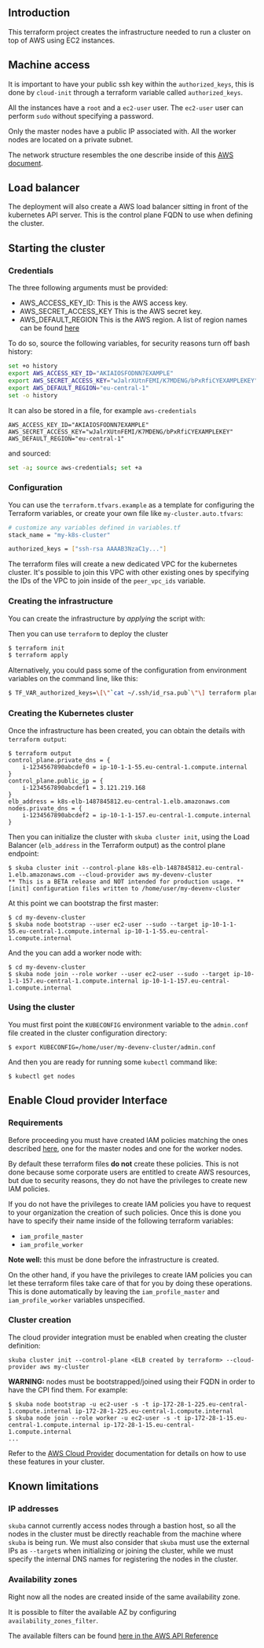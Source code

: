 ## Introduction

This terraform project creates the infrastructure needed to run a
cluster on top of AWS using EC2 instances.

## Machine access

It is important to have your public ssh key within the `authorized_keys`,
this is done by `cloud-init` through a terraform variable called `authorized_keys`.

All the instances have a `root` and a `ec2-user` user. The `ec2-user` user can
perform `sudo` without specifying a password.

Only the master nodes have a public IP associated with. All the worker nodes
are located on a private subnet.

The network structure resembles the one describe inside of this
[AWS document](https://docs.aws.amazon.com/vpc/latest/userguide/VPC_Scenario2.html).

## Load balancer

The deployment will also create a AWS load balancer sitting in front of the
kubernetes API server. This is the control plane FQDN to use when defining
the cluster.

## Starting the cluster

### Credentials

The three following arguments must be provided:

* AWS_ACCESS_KEY_ID: This is the AWS access key.
* AWS_SECRET_ACCESS_KEY This is the AWS secret key.
* AWS_DEFAULT_REGION This is the AWS region. A list of region names
can be found [here](https://docs.aws.amazon.com/AWSEC2/latest/UserGuide/using-regions-availability-zones.html#concepts-available-regions)

To do so, source the following variables,
for security reasons turn off bash history:

```sh
set +o history
export AWS_ACCESS_KEY_ID="AKIAIOSFODNN7EXAMPLE"
export AWS_SECRET_ACCESS_KEY="wJalrXUtnFEMI/K7MDENG/bPxRfiCYEXAMPLEKEY"
export AWS_DEFAULT_REGION="eu-central-1"
set -o history
```

It can also be stored in a file, for example `aws-credentials`

```
AWS_ACCESS_KEY_ID="AKIAIOSFODNN7EXAMPLE"
AWS_SECRET_ACCESS_KEY="wJalrXUtnFEMI/K7MDENG/bPxRfiCYEXAMPLEKEY"
AWS_DEFAULT_REGION="eu-central-1"
```

and sourced:

```sh
set -a; source aws-credentials; set +a
```

### Configuration

You can use the `terraform.tfvars.example` as a template for configuring
the Terraform variables, or create your own file like `my-cluster.auto.tfvars`:

```sh
# customize any variables defined in variables.tf
stack_name = "my-k8s-cluster"

authorized_keys = ["ssh-rsa AAAAB3NzaC1y..."]
```

The terraform files will create a new dedicated VPC for the kubernetes cluster.
It's possible to join this VPC with other existing ones by specifying the IDs
of the VPC to join inside of the `peer_vpc_ids` variable.

### Creating the infrastructure

You can create the infrastructure by _applying_ the script with:

Then you can use `terraform` to deploy the cluster

```sh
$ terraform init
$ terraform apply
```

Alternatively, you could pass some of the configuration from environment
variables on the command line, like this:

```sh
$ TF_VAR_authorized_keys=\[\"`cat ~/.ssh/id_rsa.pub`\"\] terraform plan
```

### Creating the Kubernetes cluster

Once the infrastructure has been created, you can obtain the details with
`terraform output`:

```console
$ terraform output
control_plane.private_dns = {
    i-1234567890abcdef0 = ip-10-1-1-55.eu-central-1.compute.internal
}
control_plane.public_ip = {
    i-1234567890abcdef1 = 3.121.219.168
}
elb_address = k8s-elb-1487845812.eu-central-1.elb.amazonaws.com
nodes.private_dns = {
    i-1234567890abcdef2 = ip-10-1-1-157.eu-central-1.compute.internal
}
```

Then you can initialize the cluster with `skuba cluster init`, using the Load Balancer (`elb_address` in the Terraform output) as the control plane endpoint:

```console
$ skuba cluster init --control-plane k8s-elb-1487845812.eu-central-1.elb.amazonaws.com --cloud-provider aws my-devenv-cluster
** This is a BETA release and NOT intended for production usage. **
[init] configuration files written to /home/user/my-devenv-cluster
```

At this point we can bootstrap the first master:

```console
$ cd my-devenv-cluster
$ skuba node bootstrap --user ec2-user --sudo --target ip-10-1-1-55.eu-central-1.compute.internal ip-10-1-1-55.eu-central-1.compute.internal
```

And the  you can add a worker node with:

```console
$ cd my-devenv-cluster
$ skuba node join --role worker --user ec2-user --sudo --target ip-10-1-1-157.eu-central-1.compute.internal ip-10-1-1-157.eu-central-1.compute.internal
```

### Using the cluster

You must first point the `KUBECONFIG` environment variable to the `admin.conf`
file created in the cluster configuration directory:

```console
$ export KUBECONFIG=/home/user/my-devenv-cluster/admin.conf
```

And then you are ready for running some `kubectl` command like:

```console
$ kubectl get nodes
```

## Enable Cloud provider Interface

### Requirements

Before proceeding you must have created IAM policies matching the ones described
[here](https://github.com/kubernetes/cloud-provider-aws#iam-policy), one
for the master nodes and one for the worker nodes.

By default these terraform files **do not** create these policies. This is not
done because some corporate users are entitled to create AWS resources, but
due to security reasons, they do not have the privileges to create new IAM
policies.

If you do not have the privileges to create IAM policies you have to request
to your organization the creation of such policies.
Once this is done you have to specify their name inside of the following
terraform variables:

  * `iam_profile_master`
  * `iam_profile_worker`

**Note well:** this must be done before the infrastructure is created.


On the other hand, if you have the privileges to create IAM policies you can
let these terraform files take care of that for you by doing these operations.
This is done automatically by leaving the `iam_profile_master` and
`iam_profile_worker` variables unspecified.

### Cluster creation

The cloud provider integration must be enabled when creating the cluster
definition:

```
skuba cluster init --control-plane <ELB created by terraform> --cloud-provider aws my-cluster
```

**WARNING:** nodes must be bootstrapped/joined using their FQDN in order to
have the CPI find them. For example:

```
$ skuba node bootstrap -u ec2-user -s -t ip-172-28-1-225.eu-central-1.compute.internal ip-172-28-1-225.eu-central-1.compute.internal
$ skuba node join --role worker -u ec2-user -s -t ip-172-28-1-15.eu-central-1.compute.internal ip-172-28-1-15.eu-central-1.compute.internal
...
```

Refer to the [AWS Cloud Provider](https://kubernetes.io/docs/concepts/cluster-administration/cloud-providers/#aws)
documentation for details on how to use these features in your cluster.

## Known limitations

### IP addresses

`skuba` cannot currently access nodes through a bastion host, so all
the nodes in the cluster must be directly reachable from the machine where
`skuba` is being run. We must also consider that `skuba` must use
the external IPs as `--target`s when initializing or joining the cluster,
while we must specify the internal DNS names for registering the nodes
in the cluster.

### Availability zones

Right now all the nodes are created inside of the same availability zone.

It is possible to filter the available AZ by configuring `availability_zones_filter`.

The available filters can be found [here in the AWS API Reference](https://docs.aws.amazon.com/AWSEC2/latest/APIReference/API_DescribeAvailabilityZones.html)

